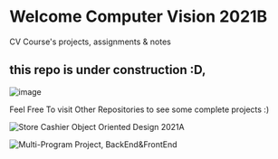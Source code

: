 # Welcome Computer Vision 2021B

CV Course's projects, assignments &amp; notes

## this repo is under construction :D,
![image](https://user-images.githubusercontent.com/55464049/115341917-1300c400-a1b2-11eb-80cf-170cf6ba2131.png)

Feel Free To visit Other Repositories to see some complete projects :) 

![Store Cashier Object Oriented Design 2021A](https://github.com/ShahaRaz/StoreCashier_OODesign2021A)

![Multi-Program Project, BackEnd&FrontEnd](https://github.com/ShahaRaz/Airport_JAVA_2020B)
